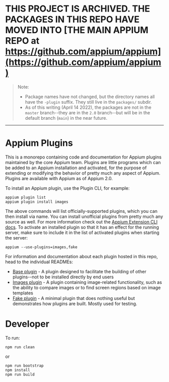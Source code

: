 # THIS PROJECT IS ARCHIVED. THE PACKAGES IN THIS REPO HAVE MOVED INTO [THE MAIN APPIUM REPO at https://github.com/appium/appium](https://github.com/appium/appium)

> Note:
> - Package names have not changed, but the directory names all have the `-plugin` suffix. They still live in the `packages/` subdir.
> - As of this writing (April 14 2022), the packages are not in the `master` branch--they are in the `2.0` branch--but will be in the default branch (`main`) in the near future.

* * *
# Appium Plugins

This is a monorepo containing code and documentation for Appium plugins maintained by the core Appium team. Plugins are little programs which can be added to an Appium installation and activated, for the purpose of extending or modifying the behavior of pretty much any aspect of Appium. Plugins are available with Appium as of Appium 2.0.

To install an Appium plugin, use the Plugin CLI, for example:

```
appium plugin list
appium plugin install images
```

The above commands will list officially-supported plugins, which you can then install via name. You can install unofficial plugins from pretty much any source as well. For more information check out the [Appium Extension CLI docs](#TODO). To activate an installed plugin so that it has an effect for the running server, make sure to include it in the list of activated plugins when starting the server:

```
appium --use-plugins=images,fake
```

For information and documentation about each plugin hosted in this repo, head to the individual READMEs:

* [Base plugin](packages/base) - A plugin designed to facilitate the building of other plugins--not to be installed directly by end users
* [Images plugin](packages/images) - A plugin containing image-related functionality, such as the ability to compare images or to find screen regions based on image templates
* [Fake plugin](packages/fake) - A minimal plugin that does nothing useful but demonstrates how plugins are built. Mostly used for testing.

# Developer

To run:

```
npm run clean
```

or

```
npm run bootstrap
npm install
npm run build
```
